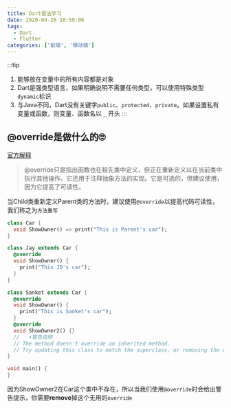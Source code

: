 ```yaml
---
title: Dart语法学习
date: 2020-04-26 10:59:06
tags: 
  - Dart
  - Flutter
categories: ['前端', '移动端']
---
```


:::tip
1. 能够放在变量中的所有内容都是对象
2. Dart是强类型语言，如果明确说明不需要任何类型，可以使用特殊类型`dynamic`标识
3. 与Java不同，Dart没有关键字`public`、`protected`、`private`。如果设置私有变量或函数，则变量、函数名以 `_` 开头
:::

<!-- more -->

## @override是做什么的🙄

[官方解释](https://api.dart.dev/stable/1.24.3/dart-core/override-constant.html)

> @override只是指出函数也在祖先类中定义，但正在重新定义以在当前类中执行其他操作。它还用于注释抽象方法的实现。它是可选的，但建议使用，因为它提高了可读性。

当Child类重新定义Parent类的方法时，建议使用`@override`以提高代码可读性，我们称之为`方法重写`

```dart
class Car {
  void ShowOwner() => print("This is Parent's car");
}

class Jay extends Car {
  @override
  void ShowOwner() {
    print("This JD's car");
  }
}

class Sanket extends Car {
  @override
  void ShowOwner() {
    print("This is Sanket's car");
  }
  @override
  void ShowOwner2() {}
  //   ⬇警告说明
  // The method doesn't override an inherited method. 
  // Try updating this class to match the superclass, or removing the override annotation.
}

void main() {
}
```

因为ShowOwner2在Car这个类中不存在，所以当我们使用`@override`时会给出警告提示，你需要**remove**掉这个无用的`override`
